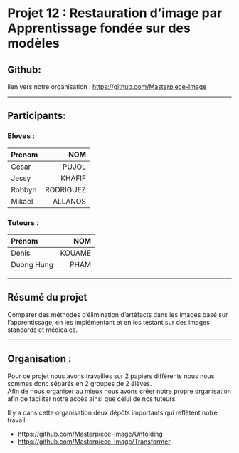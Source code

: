 # Projet 12 : Restauration d’image par Apprentissage fondée sur des modèles

## Github:

lien vers notre organisation : https://github.com/Masterpiece-Image
___
## Participants:

### Eleves :

| Prénom    | NOM       |
| :----     | ----:     |
| Cesar     | PUJOL     |
| Jessy     | KHAFIF    |
| Robbyn    | RODRIGUEZ |
| Mikael    | ALLANOS   |

### Tuteurs :

| Prénom        | NOM       |
| :----         | ----:     |
| Denis         | KOUAME    |
| Duong Hung    | PHAM      |

___
## Résumé du projet

Comparer des méthodes d’élimination d’artéfacts dans les images basé sur l’apprentissage, en les implémentant et en les testant sur des images standards et médicales.
___

## Organisation :

Pour ce projet nous avons travaillés sur 2 papiers différents nous nous sommes donc séparés en 2 groupes de 2 élèves.  
Afin de nous organiser au mieux nous avons créer notre propre organisation afin de faciliter notre accès ainsi que celui de nos tuteurs.  
  
Il y a dans cette organisation deux dépôts importants qui reflètent notre travail:
- https://github.com/Masterpiece-Image/Unfolding
- https://github.com/Masterpiece-Image/Transformer